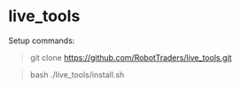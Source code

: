 # live_tools

Setup commands:  

> git clone https://github.com/RobotTraders/live_tools.git  

> bash ./live_tools/install.sh
